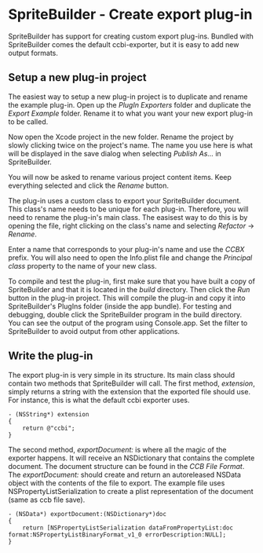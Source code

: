 # SpriteBuilder - Create export plug-in

SpriteBuilder has support for creating custom export plug-ins. Bundled with SpriteBuilder comes the default ccbi-exporter, but it is easy to add new output formats.


## Setup a new plug-in project

The easiest way to setup a new plug-in project is to duplicate and rename the example plug-in. Open up the _PlugIn Exporters_ folder and duplicate the _Export Example_ folder. Rename it to what you want your new export plug-in to be called.

Now open the Xcode project in the new folder. Rename the project by slowly clicking twice on the project's name. The name you use here is what will be displayed in the save dialog when selecting _Publish As…_ in SpriteBuilder.

You will now be asked to rename various project content items. Keep everything selected and click the _Rename_ button.

The plug-in uses a custom class to export your SpriteBuilder document. This class's name needs to be unique for each plug-in. Therefore, you will need to rename the plug-in's main class. The easisest way to do this is by opening the file, right clicking on the class's name and selecting _Refactor_ -> _Rename_.

Enter a name that corresponds to your plug-in's name and use the _CCBX_ prefix. You will also need to open the Info.plist file and change the _Principal class_ property to the name of your new class.

To compile and test the plug-in, first make sure that you have built a copy of SpriteBuilder and that it is located in the _build_ directory. Then click the _Run_ button in the plug-in project. This will compile the plug-in and copy it into SpriteBuilder's PlugIns folder (inside the app bundle). For testing and debugging, double click the SpriteBuilder program in the build directory. You can see the output of the program using Console.app. Set the filter to SpriteBuilder to avoid output from other applications.


## Write the plug-in

The export plug-in is very simple in its structure. Its main class should contain two methods that SpriteBuilder will call. The first method, _extension_, simply returns a string with the extension that the exported file should use. For instance, this is what the default ccbi exporter uses.

    - (NSString*) extension
    {
        return @"ccbi";
    }
    
The second method, _exportDocument:_ is where all the magic of the exporter happens. It will receive an NSDictionary that contains the complete document. The document structure can be found in the _CCB File Format_. The _exportDocument:_ should create and return an autoreleased NSData object with the contents of the file to export. The example file uses NSPropertyListSerialization to create a plist representation of the document (same as ccb file save).

    - (NSData*) exportDocument:(NSDictionary*)doc
    {
        return [NSPropertyListSerialization dataFromPropertyList:doc format:NSPropertyListBinaryFormat_v1_0 errorDescription:NULL];
    }